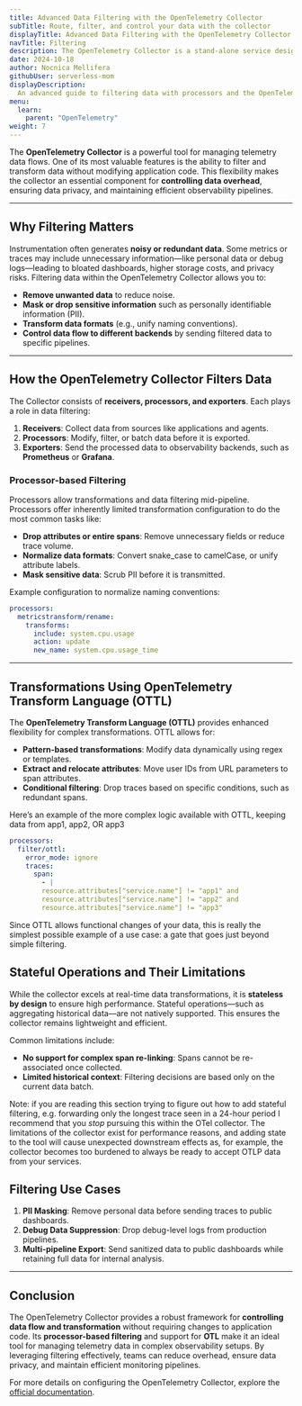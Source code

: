 ```yaml
---
title: Advanced Data Filtering with the OpenTelemetry Collector
subTitle: Route, filter, and control your data with the collector
displayTitle: Advanced Data Filtering with the OpenTelemetry Collector
navTitle: Filtering
description: The OpenTelemetry Collector is a stand-alone service designed to collect, process, and export telemetry data such as logs, metrics, and traces. You can filter this data with the collector.
date: 2024-10-18
author: Nocnica Mellifera
githubUser: serverless-mom
displayDescription: 
  An advanced guide to filtering data with processors and the OpenTelemetry Transform Language
menu:
  learn:
    parent: "OpenTelemetry"
weight: 7
---
```


The **OpenTelemetry Collector** is a powerful tool for managing telemetry data flows. One of its most valuable features is the ability to filter and transform data without modifying application code. This flexibility makes the collector an essential component for **controlling data overhead**, ensuring data privacy, and maintaining efficient observability pipelines.

---

## Why Filtering Matters

Instrumentation often generates **noisy or redundant data**. Some metrics or traces may include unnecessary information—like personal data or debug logs—leading to bloated dashboards, higher storage costs, and privacy risks. Filtering data within the OpenTelemetry Collector allows you to:

- **Remove unwanted data** to reduce noise.
- **Mask or drop sensitive information** such as personally identifiable information (PII).
- **Transform data formats** (e.g., unify naming conventions).
- **Control data flow to different backends** by sending filtered data to specific pipelines.

---

## How the OpenTelemetry Collector Filters Data

The Collector consists of **receivers, processors, and exporters**. Each plays a role in data filtering:

1. **Receivers**: Collect data from sources like applications and agents.
2. **Processors**: Modify, filter, or batch data before it is exported.
3. **Exporters**: Send the processed data to observability backends, such as **Prometheus** or **Grafana**.

### Processor-based Filtering

Processors allow transformations and data filtering mid-pipeline. Processors offer inherently limited transformation configuration to do the most common tasks like:

- **Drop attributes or entire spans**: Remove unnecessary fields or reduce trace volume.
- **Normalize data formats**: Convert snake_case to camelCase, or unify attribute labels.
- **Mask sensitive data**: Scrub PII before it is transmitted.

Example configuration to normalize naming conventions:

```yaml
processors:
  metricstransform/rename:
    transforms:
      include: system.cpu.usage
      action: update
      new_name: system.cpu.usage_time

```

---

## Transformations Using OpenTelemetry Transform Language (OTTL)

The **OpenTelemetry Transform Language (OTTL)** provides enhanced flexibility for complex transformations. OTTL allows for:

- **Pattern-based transformations**: Modify data dynamically using regex or templates.
- **Extract and relocate attributes**: Move user IDs from URL parameters to span attributes.
- **Conditional filtering**: Drop traces based on specific conditions, such as redundant spans.

Here’s an example of the more complex logic available with OTTL, keeping data from app1, app2, OR app3

```yaml
processors:
  filter/ottl:
    error_mode: ignore
    traces:
      span:
        - |
        resource.attributes["service.name"] != "app1" and
        resource.attributes["service.name"] != "app2" and
        resource.attributes["service.name"] != "app3"

```

Since OTTL allows functional changes of your data, this is really the simplest possible example of a use case: a gate that goes just beyond simple filtering. 

## Stateful Operations and Their Limitations

While the collector excels at real-time data transformations, it is **stateless by design** to ensure high performance. Stateful operations—such as aggregating historical data—are not natively supported. This ensures the collector remains lightweight and efficient.

Common limitations include:

- **No support for complex span re-linking**: Spans cannot be re-associated once collected.
- **Limited historical context**: Filtering decisions are based only on the current data batch.

Note: if you are reading this section trying to figure out how to add stateful filtering, e.g. forwarding only the longest trace seen in a 24-hour period I recommend that you *stop* pursuing this within the OTel collector. The limitations of the collector exist for performance reasons, and adding state to the tool will cause unexpected downstream effects as, for example, the collector becomes too burdened to always be ready to accept OTLP data from your services.

## Filtering Use Cases

1. **PII Masking**: Remove personal data before sending traces to public dashboards.
2. **Debug Data Suppression**: Drop debug-level logs from production pipelines.
3. **Multi-pipeline Export**: Send sanitized data to public dashboards while retaining full data for internal analysis.

---

## Conclusion

The OpenTelemetry Collector provides a robust framework for **controlling data flow and transformation** without requiring changes to application code. Its **processor-based filtering** and support for **OTL** make it an ideal tool for managing telemetry data in complex observability setups. By leveraging filtering effectively, teams can reduce overhead, ensure data privacy, and maintain efficient monitoring pipelines.

For more details on configuring the OpenTelemetry Collector, explore the [official documentation](https://opentelemetry.io/docs/collector/).